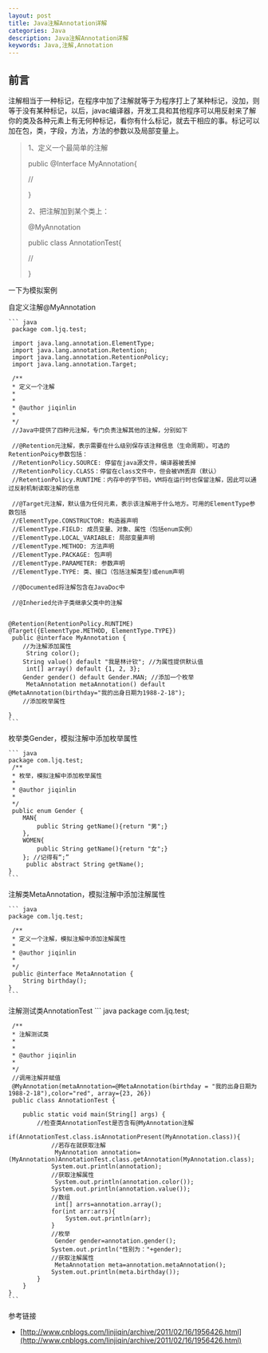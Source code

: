 ```yaml
---
layout: post
title: Java注解Annotation详解
categories: Java
description: Java注解Annotation详解
keywords: Java,注解,Annotation
---
```

## 前言
注解相当于一种标记，在程序中加了注解就等于为程序打上了某种标记，没加，则等于没有某种标记，以后，javac编译器，开发工具和其他程序可以用反射来了解你的类及各种元素上有无何种标记，看你有什么标记，就去干相应的事。标记可以加在包，类，字段，方法，方法的参数以及局部变量上。
> 1、定义一个最简单的注解
> 
> public @Interface MyAnnotation{
> 
> //
> 
> }
> 
> 2、把注解加到某个类上：
> 
> @MyAnnotation
> 
> public class AnnotationTest{
> 
>  //
> 
> }

一下为模拟案例

自定义注解@MyAnnotation

	``` java
	 package com.ljq.test;

	 import java.lang.annotation.ElementType;
	 import java.lang.annotation.Retention;
	 import java.lang.annotation.RetentionPolicy;
	 import java.lang.annotation.Target;
	
	 /**
	 * 定义一个注解
	 * 
	 * 
	 * @author jiqinlin
	 *
	 */
	 //Java中提供了四种元注解，专门负责注解其他的注解，分别如下
	
	 //@Retention元注解，表示需要在什么级别保存该注释信息（生命周期）。可选的RetentionPoicy参数包括：
	 //RetentionPolicy.SOURCE: 停留在java源文件，编译器被丢掉
	 //RetentionPolicy.CLASS：停留在class文件中，但会被VM丢弃（默认）
	 //RetentionPolicy.RUNTIME：内存中的字节码，VM将在运行时也保留注解，因此可以通过反射机制读取注解的信息
	
	 //@Target元注解，默认值为任何元素，表示该注解用于什么地方。可用的ElementType参数包括
	 //ElementType.CONSTRUCTOR: 构造器声明
	 //ElementType.FIELD: 成员变量、对象、属性（包括enum实例）
	 //ElementType.LOCAL_VARIABLE: 局部变量声明
	 //ElementType.METHOD: 方法声明
	 //ElementType.PACKAGE: 包声明
	 //ElementType.PARAMETER: 参数声明
	 //ElementType.TYPE: 类、接口（包括注解类型)或enum声明
	
	 //@Documented将注解包含在JavaDoc中
	
	 //@Inheried允许子类继承父类中的注解
	 
	
	@Retention(RetentionPolicy.RUNTIME)
	@Target({ElementType.METHOD, ElementType.TYPE})
	 public @interface MyAnnotation {
	    //为注解添加属性
	     String color();
	    String value() default "我是林计钦"; //为属性提供默认值
	     int[] array() default {1, 2, 3}; 
	    Gender gender() default Gender.MAN; //添加一个枚举
	     MetaAnnotation metaAnnotation() default @MetaAnnotation(birthday="我的出身日期为1988-2-18");
	    //添加枚举属性
	 
	}
	```


枚举类Gender，模拟注解中添加枚举属性

	``` java
	package com.ljq.test;
	 /**
	 * 枚举，模拟注解中添加枚举属性
	 * 
	 * @author jiqinlin
	 *
	 */
	 public enum Gender {
	    MAN{
	        public String getName(){return "男";}
	    },
	    WOMEN{
	        public String getName(){return "女";}
	    }; //记得有“;”
	     public abstract String getName();
	}
	```

注解类MetaAnnotation，模拟注解中添加注解属性

	``` java
	package com.ljq.test;

	 /**
	 * 定义一个注解，模拟注解中添加注解属性
	 * 
	 * @author jiqinlin
	 *
	 */
	 public @interface MetaAnnotation {
	    String birthday();
	}
	```

注解测试类AnnotationTest
	``` java
	package com.ljq.test;

	 /**
	 * 注解测试类
	 * 
	 * 
	 * @author jiqinlin
	 *
	 */
	 //调用注解并赋值
	 @MyAnnotation(metaAnnotation=@MetaAnnotation(birthday = "我的出身日期为1988-2-18"),color="red", array={23, 26})
	 public class AnnotationTest {
	
	    public static void main(String[] args) {
	        //检查类AnnotationTest是否含有@MyAnnotation注解
	         if(AnnotationTest.class.isAnnotationPresent(MyAnnotation.class)){
	            //若存在就获取注解
	             MyAnnotation annotation=(MyAnnotation)AnnotationTest.class.getAnnotation(MyAnnotation.class);
	            System.out.println(annotation);
	            //获取注解属性
	             System.out.println(annotation.color()); 
	            System.out.println(annotation.value());
	            //数组
	             int[] arrs=annotation.array();
	            for(int arr:arrs){
	                System.out.println(arr);
	            }
	            //枚举
	             Gender gender=annotation.gender();
	            System.out.println("性别为："+gender);
	            //获取注解属性
	             MetaAnnotation meta=annotation.metaAnnotation();
	            System.out.println(meta.birthday());
	        }
	    }
	}
	```

参考链接
- [http://www.cnblogs.com/linjiqin/archive/2011/02/16/1956426.html](http://www.cnblogs.com/linjiqin/archive/2011/02/16/1956426.html)



